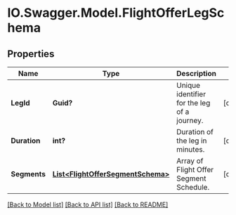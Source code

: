 # IO.Swagger.Model.FlightOfferLegSchema
## Properties

Name | Type | Description | Notes
------------ | ------------- | ------------- | -------------
**LegId** | **Guid?** | Unique identifier for the leg of a journey. | [optional] 
**Duration** | **int?** | Duration of the leg in minutes. | [optional] 
**Segments** | [**List&lt;FlightOfferSegmentSchema&gt;**](FlightOfferSegmentSchema.md) | Array of Flight Offer Segment Schedule. | [optional] 

[[Back to Model list]](../README.md#documentation-for-models) [[Back to API list]](../README.md#documentation-for-api-endpoints) [[Back to README]](../README.md)

